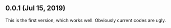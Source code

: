 ## 0.0.1 (Jul 15, 2019)

This is the first version, which works well. Obviously current codes are ugly.